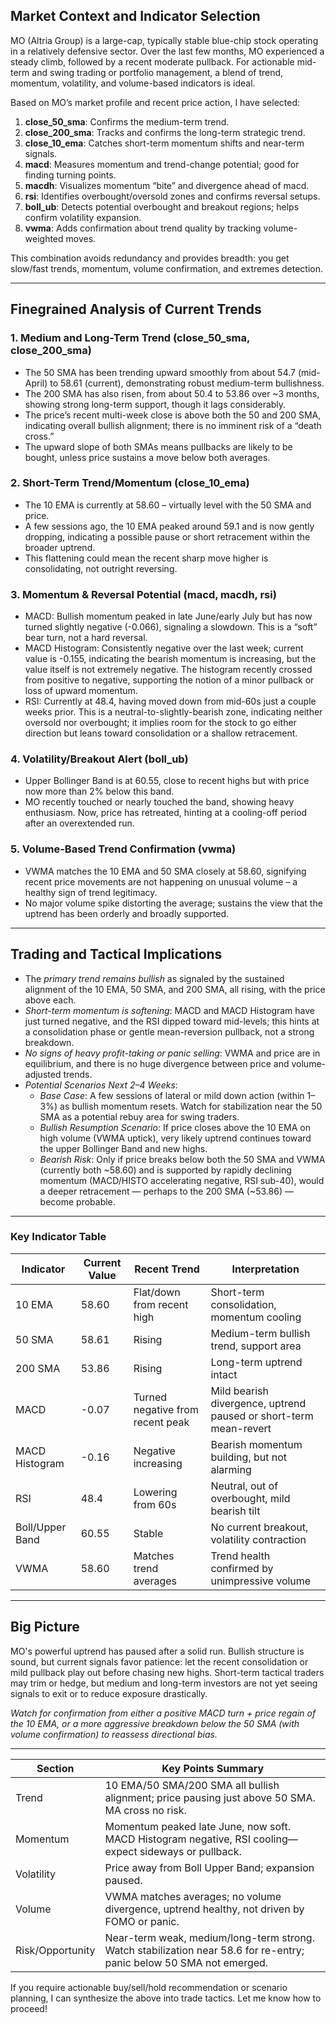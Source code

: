 ## Market Context and Indicator Selection

MO (Altria Group) is a large-cap, typically stable blue-chip stock operating in a relatively defensive sector. Over the last few months, MO experienced a steady climb, followed by a recent moderate pullback. For actionable mid-term and swing trading or portfolio management, a blend of trend, momentum, volatility, and volume-based indicators is ideal. 

Based on MO’s market profile and recent price action, I have selected:

1. **close_50_sma**: Confirms the medium-term trend.
2. **close_200_sma**: Tracks and confirms the long-term strategic trend.
3. **close_10_ema**: Catches short-term momentum shifts and near-term signals.
4. **macd**: Measures momentum and trend-change potential; good for finding turning points.
5. **macdh**: Visualizes momentum “bite” and divergence ahead of macd.
6. **rsi**: Identifies overbought/oversold zones and confirms reversal setups.
7. **boll_ub**: Detects potential overbought and breakout regions; helps confirm volatility expansion.
8. **vwma**: Adds confirmation about trend quality by tracking volume-weighted moves.

This combination avoids redundancy and provides breadth: you get slow/fast trends, momentum, volume confirmation, and extremes detection.

---

## Finegrained Analysis of Current Trends

### 1. Medium and Long-Term Trend (close_50_sma, close_200_sma)
- The 50 SMA has been trending upward smoothly from about 54.7 (mid-April) to 58.61 (current), demonstrating robust medium-term bullishness.
- The 200 SMA has also risen, from about 50.4 to 53.86 over ~3 months, showing strong long-term support, though it lags considerably.
- The price’s recent multi-week close is above both the 50 and 200 SMA, indicating overall bullish alignment; there is no imminent risk of a “death cross.”
- The upward slope of both SMAs means pullbacks are likely to be bought, unless price sustains a move below both averages.

### 2. Short-Term Trend/Momentum (close_10_ema)
- The 10 EMA is currently at 58.60 – virtually level with the 50 SMA and price.
- A few sessions ago, the 10 EMA peaked around 59.1 and is now gently dropping, indicating a possible pause or short retracement within the broader uptrend.
- This flattening could mean the recent sharp move higher is consolidating, not outright reversing.

### 3. Momentum & Reversal Potential (macd, macdh, rsi)
- MACD: Bullish momentum peaked in late June/early July but has now turned slightly negative (-0.066), signaling a slowdown. This is a “soft” bear turn, not a hard reversal.
- MACD Histogram: Consistently negative over the last week; current value is -0.155, indicating the bearish momentum is increasing, but the value itself is not extremely negative. The histogram recently crossed from positive to negative, supporting the notion of a minor pullback or loss of upward momentum.
- RSI: Currently at 48.4, having moved down from mid-60s just a couple weeks prior. This is a neutral-to-slightly-bearish zone, indicating neither oversold nor overbought; it implies room for the stock to go either direction but leans toward consolidation or a shallow retracement.

### 4. Volatility/Breakout Alert (boll_ub)
- Upper Bollinger Band is at 60.55, close to recent highs but with price now more than 2% below this band.
- MO recently touched or nearly touched the band, showing heavy enthusiasm. Now, price has retreated, hinting at a cooling-off period after an overextended run.

### 5. Volume-Based Trend Confirmation (vwma)
- VWMA matches the 10 EMA and 50 SMA closely at 58.60, signifying recent price movements are not happening on unusual volume – a healthy sign of trend legitimacy.
- No major volume spike distorting the average; sustains the view that the uptrend has been orderly and broadly supported.

---

## Trading and Tactical Implications

- The *primary trend remains bullish* as signaled by the sustained alignment of the 10 EMA, 50 SMA, and 200 SMA, all rising, with the price above each.
- *Short-term momentum is softening*: MACD and MACD Histogram have just turned negative, and the RSI dipped toward mid-levels; this hints at a consolidation phase or gentle mean-reversion pullback, not a strong breakdown.
- *No signs of heavy profit-taking or panic selling*: VWMA and price are in equilibrium, and there is no huge divergence between price and volume-adjusted trends.
- *Potential Scenarios Next 2–4 Weeks*:
    - *Base Case*: A few sessions of lateral or mild down action (within 1–3%) as bullish momentum resets. Watch for stabilization near the 50 SMA as a potential rebuy area for swing traders.
    - *Bullish Resumption Scenario*: If price closes above the 10 EMA on high volume (VWMA uptick), very likely uptrend continues toward the upper Bollinger Band and new highs.
    - *Bearish Risk*: Only if price breaks below both the 50 SMA and VWMA (currently both ~58.60) and is supported by rapidly declining momentum (MACD/HISTO accelerating negative, RSI sub-40), would a deeper retracement — perhaps to the 200 SMA (~53.86) — become probable.

---

### Key Indicator Table

| Indicator        | Current Value     | Recent Trend                     | Interpretation                                             |
|------------------|------------------|----------------------------------|-----------------------------------------------------------|
| 10 EMA           | 58.60            | Flat/down from recent high       | Short-term consolidation, momentum cooling    |
| 50 SMA           | 58.61            | Rising                           | Medium-term bullish trend, support area                    |
| 200 SMA          | 53.86            | Rising                           | Long-term uptrend intact                                  |
| MACD             | -0.07            | Turned negative from recent peak | Mild bearish divergence, uptrend paused or short-term mean-revert |
| MACD Histogram   | -0.16            | Negative increasing              | Bearish momentum building, but not alarming               |
| RSI              | 48.4             | Lowering from 60s                | Neutral, out of overbought, mild bearish tilt             |
| Boll/Upper Band  | 60.55            | Stable                           | No current breakout, volatility contraction               |
| VWMA             | 58.60            | Matches trend averages           | Trend health confirmed by unimpressive volume             |

---

## Big Picture

MO's powerful uptrend has paused after a solid run. Bullish structure is sound, but current signals favor patience: let the recent consolidation or mild pullback play out before chasing new highs. Short-term tactical traders may trim or hedge, but medium and long-term investors are not yet seeing signals to exit or to reduce exposure drastically.

*Watch for confirmation from either a positive MACD turn + price regain of the 10 EMA, or a more aggressive breakdown below the 50 SMA (with volume confirmation) to reassess directional bias.*

---

| Section           | Key Points Summary                                                                                                   |
|-------------------|---------------------------------------------------------------------------------------------------------------------|
| Trend             | 10 EMA/50 SMA/200 SMA all bullish alignment; price pausing just above 50 SMA. MA cross no risk.                     |
| Momentum          | Momentum peaked late June, now soft. MACD Histogram negative, RSI cooling—expect sideways or pullback.  |
| Volatility        | Price away from Boll Upper Band; expansion paused.                                                                   |
| Volume            | VWMA matches averages; no volume divergence, uptrend healthy, not driven by FOMO or panic.                          |
| Risk/Opportunity  | Near-term weak, medium/long-term strong. Watch stabilization near 58.6 for re-entry; panic below 50 SMA not emerged. |

If you require actionable buy/sell/hold recommendation or scenario planning, I can synthesize the above into trade tactics. Let me know how to proceed!